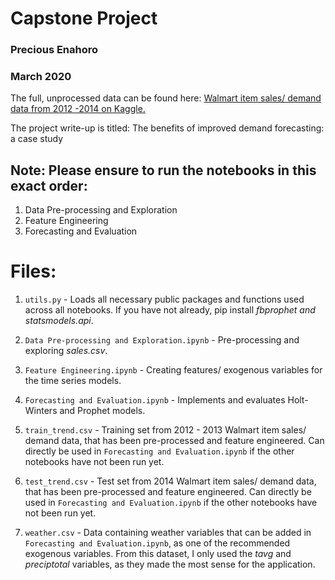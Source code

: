 # Capstone Project
### Precious Enahoro
### March 2020

The full, unprocessed data can be found here: [Walmart item sales/ demand data from 2012 -2014 on Kaggle.](https://www.kaggle.com/c/walmart-recruiting-sales-in-stormy-weather/data) 

The project write-up is titled: The benefits of improved demand forecasting: a case study


## Note: Please ensure to run the notebooks in this exact order: 
1) Data Pre-processing and Exploration
2) Feature Engineering
3) Forecasting and Evaluation


# Files:

1. `utils.py` - Loads all necessary public packages and functions used across all notebooks. If you have not already, pip install *fbprophet and statsmodels.api*.

2. `Data Pre-processing and Exploration.ipynb` - Pre-processing and exploring *sales.csv*.

3. `Feature Engineering.ipynb` - Creating features/ exogenous variables for the time series models.

4. `Forecasting and Evaluation.ipynb`  - Implements and evaluates Holt-Winters and Prophet models.

5. `train_trend.csv` - Training set from 2012 - 2013 Walmart item sales/ demand data, that has been pre-processed and feature engineered. Can directly be used in `Forecasting and Evaluation.ipynb` if the other notebooks have not been run yet.

6. `test_trend.csv` - Test set from 2014 Walmart item sales/ demand data, that has been pre-processed and feature engineered. Can directly be used in `Forecasting and Evaluation.ipynb` if the other notebooks have not been run yet.

7. `weather.csv` - Data containing weather variables that can be added in `Forecasting and Evaluation.ipynb`, as one of the recommended exogenous variables. From this dataset, I only used the *tavg* and *preciptotal* variables, as they made the most sense for the application.

